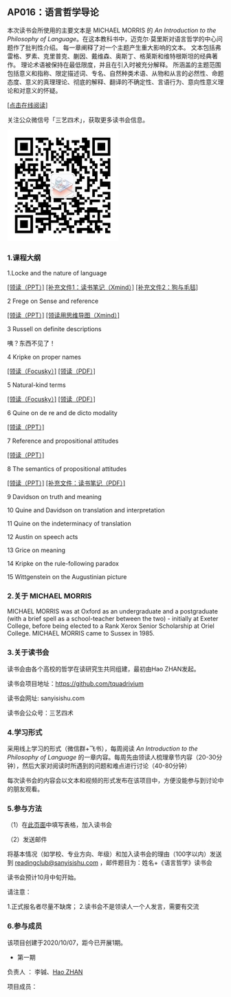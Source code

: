 

## AP016：语言哲学导论

本次读书会所使用的主要文本是 MICHAEL MORRIS 的 *An Introduction to the Philosophy of Language*。在这本教科书中，迈克尔·莫里斯对语言哲学的中心问题作了批判性介绍。 每一章阐释了对一个主题产生重大影响的文本。 文本包括弗雷格、罗素、克里普克、蒯因、戴维森、奥斯丁、格莱斯和维特根斯坦的经典著作。 理论术语被保持在最低限度，并且在引入时被充分解释。 所涵盖的主题范围包括意义和指称、限定描述词、专名、自然种类术语、从物和从言的必然性、命题态度、意义的真理理论、彻底的解释、翻译的不确定性、言语行为、意向性意义理论和对意义的怀疑。

[[点击在线阅读]]( https://tquadrivium.github.io/An-Introduction-to-the-Philosophy-of-Language/)

关注公众微信号「三艺四术」，获取更多读书会信息。

![](img/qrcode.jpg)

### 1.课程大纲

1.Locke and the nature of language

[[领读（PPT）]](slides/01_1.pdf)  [[补充文件1：读书笔记（Xmind）]](slides/01_2.pdf)   [[补充文件2：狗与毛毯]](slides/01_3.pdf)

2 Frege on Sense and reference 

[[领读（PPT）]](slides/02_1.pdf)   [[领读用思维导图（Xmind）]](slides/02_2.pdf)

3 Russell on definite descriptions 

咦？东西不见了！

4 Kripke on proper names

[[领读（Focusky）]](slides/04_1.fs)    [[领读（PDF）]](slides/04_2.pdf)

5 Natural-kind terms

[[领读（Focusky）]](slides/05_1.fs)    [[领读（PDF）]](slides/05_2.pdf)

6 Quine on de re and de dicto modality 

[[领读（PPT）]](slides/06_1.pdf)

7 Reference and propositional attitudes 

[[领读（PPT）]](slides/07_1.pdf)

8 The semantics of propositional attitudes 

[[领读（PPT）]](slides/08_1.pdf)    [[补充文件：读书笔记（PDF）]](slides/08_2.pdf)

9 Davidson on truth and meaning 

10 Quine and Davidson on translation and interpretation 

11 Quine on the indeterminacy of translation 

12 Austin on speech acts 

13 Grice on meaning 

14 Kripke on the rule-following paradox 

15 Wittgenstein on the Augustinian picture

### 2.关于 MICHAEL MORRIS

MICHAEL MORRIS was at Oxford as an undergraduate and a postgraduate (with a brief spell as a school-teacher between the two) - initially at Exeter College, before being elected to a Rank Xerox Senior Scholarship at Oriel College. MICHAEL MORRIS came to Sussex in 1985.

### 3.关于读书会

读书会由各个高校的哲学在读研究生共同组建，最初由Hao ZHAN发起。

读书会项目地址：https://github.com/tquadrivium

读书会网址: sanyisishu.com

读书会公众号：三艺四术

### 4.学习形式

采用线上学习的形式（微信群+飞书），每周阅读 *An Introduction to the Philosophy of Language* 的一章内容。每周先由领读人梳理章节内容（20-30分钟），然后大家对阅读时所遇到的问题和难点进行讨论（40-80分钟）

每次读书会的内容会以文本和视频的形式发布在该项目中，方便没能参与到讨论中的朋友观看。

### 5.参与方法

（1）在[此页面](https://sanyisishu.com/2020/10/07/ap016%ef%bc%9a%e8%af%ad%e8%a8%80%e5%93%b2%e5%ad%a6%e5%af%bc%e8%ae%ba/)中填写表格，加入读书会



（2）发送邮件

将基本情况（如学校、专业方向、年级）和加入读书会的理由（100字以内）发送到 [readingclub@sanyisishu.com](mailto:readingclub@sanyisishu.com) ，邮件题目为：姓名+《语言哲学》读书会

读书会预计10月中旬开始。

请注意：

1.正式报名者尽量不缺席；
2.读书会不是领读人一个人发言，需要有交流



### 6.参与成员

该项目创建于2020/10/07，距今已开展1期。

- 第一期

负责人	：	李铖、[Hao ZHAN](https://github.com/zhanhao93)

项目成员：	

